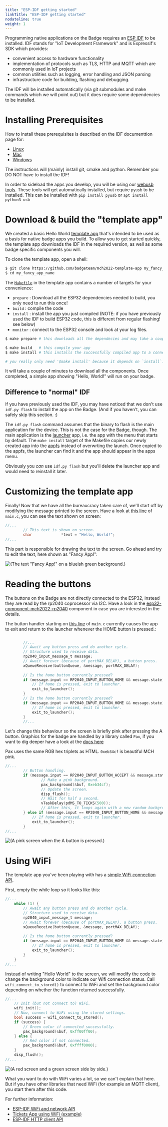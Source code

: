 ```yaml
---
title: "ESP-IDF getting started"
linkTitle: "ESP-IDF getting started"
nodateline: true
weight: 1
---
```



Programming native applications on the Badge requires an [ESP
IDF](https://docs.espressif.com/projects/esp-idf/en/v4.4.1/esp32/index.html) to
be installed.  IDF stands for "IoT Development Framework" and is Expressif's
SDK which provides:

- convenient access to hardware functionality
- implementation of protocols such as TLS, HTTP and MQTT which are
  commonly used in IoT projects
- common utilities such as logging, error handling and JSON parsing
- infrastructure code for building, flashing and debugging.

<!-- TODO insert some links to IDF code. point out version!-->

The IDF will be installed automatically (via git submodules and make commands which we
will point out) but it does require some dependencies to be installed. 

# Installing Prerequisites

How to install these prerequisites is described on the IDF documenttion page for:

- [Linux](https://docs.espressif.com/projects/esp-idf/en/v4.4.1/esp32/get-started/windows-setup.html)
- [Mac](https://docs.espressif.com/projects/esp-idf/en/v4.4.1/esp32/get-started/macos-setup.html)
- [Windows](https://docs.espressif.com/projects/esp-idf/en/v4.4.1/esp32/get-started/windows-setup.html)

The instructions will (mainly) install git, cmake and python. Remember you DO
NOT have to install the IDF!

In order to sideload the apps you develop, you will be using our [webusb
tools](https://github.com/badgeteam/mch2022-tools). These tools will get
automatically installed, but require `pyusb` to be installed. This can be
installed with `pip install pyusb` or `apt install python3-usb`

<!-- TODO : better instructions for installing pyusb -->

# Download & build the "template app"

We created a basic Hello World [template
app](https://github.com/badgeteam/mch2022-template-app) that's intended to be
used as a basis for native badge apps you build. To allow you to get started quickly, the
template app downloads the IDF in the required version, as well as some badge
specific components you will.

<!-- TODO link to a subpage with more details -->

To clone the template app, open a shell:

```bash
$ git clone https://github.com/badgeteam/mch2022-template-app my_fancy_app_name
$ cd my_fancy_app_name
```

The
[`Makefile`](https://github.com/badgeteam/mch2022-template-app/blob/master/Makefile)
in the template app contains a number of targets for your convenience:

- `prepare` : Download all the ESP32 dependencies needed to build, you only need to run this once!
- `build`   : compile the code
- `install` : install the app you just compiled (NOTE: if you have previously 
              used the IDF to build ESP32 code, this is different from regular flashing! see below)
- `monitor` : connect to the ESP32 console and look at your log files.


```bash
$ make prepare # this downloads all the dependecies and may take a couple of minutes

$ make build   # this compile your app
$ make install # this installs the successfully compiled app to a connected badge.

# you really only need '$make install' because it depends on `install`. 

```

It will take a couple of minutes to download all the components. Once completed, a simple app
showing "Hello, World!" will run on your badge. 

## Difference to "normal" IDF

If you have previously used the IDF, you may have noticed that we don't use `idf.py flash` to
install the app on the Badge. (And if you haven't, you can safely skip this section. :)

The `idf.py flash` command assumes that the binary to flash is the main
application for the device. This is not the case for the Badge, though. The
main application is the
[launcher](https://github.com/badgeteam/mch2022-firmware-esp32) app, i.e. the
app with the menu that starts by default. The `make install` target of the
Makefile copies our newly created app into the
[appfs](https://github.com/badgeteam/esp32-component-appfs/tree/f9344090484ccf5861688555e900c49b144db59e)
instead of overwrting the launch. Once copied to the appfs, the launcher can
find it and the app should appear in the apps menu.

Obviously you _can_ use `idf.py flash` but you'll delete the launcher
app and would need to reinstall it later.

# Customizing the template app

Finally! Now that we have all the bureaucracy taken care of, we'll start off by
modifying the message printed to the screen.  Have a look at [this
line](https://github.com/badgeteam/mch2022-template-app/blob/1c5638321528c86361b2df3f6ae85058fa1635b1/main/main.c#L48)
of `main.c`, you can see the text shown on screen:

```c
//...
        // This text is shown on screen.
        char             *text = "Hello, World!";
//...
```

This part is responsible for drawing the text to the screen.
Go ahead and try to edit the text, here shown as "Fancy App!":

![(The text "Fancy App!" on a blueish green background.)](template_fancy_app.jpg)

# Reading the buttons

The buttons on the Badge are not directly connected to the ESP32, instead they
are read by the rp2040 coprocessor via I2C. Have a look in the
[esp32-component-mch2022-rp2040](https://github.com/badgeteam/esp32-component-mch2022-rp2040)
component in case you are interested in the details.

The button handler starting on [this
line](https://github.com/badgeteam/mch2022-template-app/blob/1c5638321528c86361b2df3f6ae85058fa1635b1/main/main.c#L68)
of `main.c` currently causes the app to exit and return to the launcher
whenever the HOME button is pressed.:

```c

        //...
        // Await any button press and do another cycle.
        // Structure used to receive data.
        rp2040_input_message_t message;
        // Await forever (because of portMAX_DELAY), a button press.
        xQueueReceive(buttonQueue, &message, portMAX_DELAY);
        
        // Is the home button currently pressed?
        if (message.input == RP2040_INPUT_BUTTON_HOME && message.state) {
            // If home is pressed, exit to launcher.
            exit_to_launcher();
        }
        // Is the home button currently pressed?
        if (message.input == RP2040_INPUT_BUTTON_HOME && message.state) {
            // If home is pressed, exit to launcher.
            exit_to_launcher();
        }
        //...

```

Let's change this behaviour so the screen is briefly pink after pressing the A button.
Graphics for the badge are handled by a library called `Pax`, if you want to dig deeper 
have a look at the [docs here](https://github.com/robotman2412/pax-graphics/tree/main/docs)

Pax uses the same RGB hex triplets as HTML. `0xeb34cf` is beautiful MCH pink.

```c
//...
        // Button handling.
        if (message.input == RP2040_INPUT_BUTTON_ACCEPT && message.state) {
                // Make a pink background.
                pax_background(&buf, 0xeb34cf);
                // Update the screen.
                disp_flush();
                // Wait for half a second.
                vTaskDelay(pdMS_TO_TICKS(500));
                // After this, it loops again with a new random background color.
        } else if (message.input == RP2040_INPUT_BUTTON_HOME && message.state) {
            // If home is pressed, exit to launcher.
            exit_to_launcher();
        }
//...
```
![(A pink screen when the A button is pressed.)](template_pink_screen.jpg)

# Using WiFi

The template app you've been playing with has a [simple WiFi connection
API](https://github.com/badgeteam/esp32-component-mch2022-bsp/tree/6c52515af1ccf1828d653ac2f88764837b70f68b).

First, empty the while loop so it looks like this:

```c
//...
    while (1) {
        // Await any button press and do another cycle.
        // Structure used to receive data.
        rp2040_input_message_t message;
        // Await forever (because of portMAX_DELAY), a button press.
        xQueueReceive(buttonQueue, &message, portMAX_DELAY);
        
        // Is the home button currently pressed?
        if (message.input == RP2040_INPUT_BUTTON_HOME && message.state) {
            // If home is pressed, exit to launcher.
            exit_to_launcher();
        }
    }
//...
```

Instead of writing "Hello World" to the screen, we will modify the code to
change the background color to indicate our Wifi connection status. Call
`wifi_connect_to_stored()` to connect to WiFi and set the background color
depending on whether the function returned successfully.

```c
//...
    // Init (but not connect to) WiFi.
    wifi_init();
    // Now, connect to WiFi using the stored settings.
    bool success = wifi_connect_to_stored();
    if (success) {
        // Green color if connected successfully.
        pax_background(&buf, 0xff00ff00);
    } else {
        // Red color if not connected.
        pax_background(&buf, 0xffff0000);
    }
    disp_flush();
//...
```

![(A red screen and a green screen side by side.)](template_wifi.png)

What you want to do with WiFi varies a lot, so we can't explain that here. But
if you have other libraries that need WiFi (for example an MQTT client), you
start them after this code.

<!-- TBD : how to publish app to Hatchery -->

<!-- TBD where to go from here: maybe point people towards examples in IDF ... -->
<!-- TBD perhaps more in depth discussion of all the moving parts of the template app -->

For further information:
- [ESP-IDF WiFi and network API](https://docs.espressif.com/projects/esp-idf/en/latest/esp32/api-reference/network/index.html#wi-fi)
- [Tickets App using WiFi (example)](https://github.com/badgeteam/mch2022-esp32-app-tickets)
- [ESP-IDF HTTP client API](https://docs.espressif.com/projects/esp-idf/en/latest/esp32/api-reference/protocols/esp_http_client.html)
